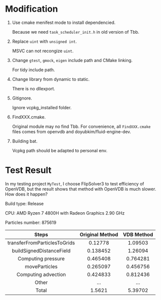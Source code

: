 # Modification

1. Use cmake menifest mode to install dependencied. 

    Because we need `task_scheduler_init.h` in old version of Tbb.

2. Replace `uint` with `unsigned int`.

    MSVC can not recongize `uint`.

3. Change `gtest`, `gmock`, `eigen` include path and CMake linking.

    For tidy include path.

4. Change library from dynamic to static.

    There is no dllexport.

5. Gitignore.

    Ignore vcpkg_installed folder.

6. FindXXX.cmake.

    Original module may no find Tbb. For convenience, all `FindXXX.cmake` files comes from openvdb and doyubkim/fluid-engine-dev.

7. Building bat.

    Vcpkg path should be adapted to personal env.

# Test Result

In my testing project `MyTest`, I choose FlipSolver3 to test efficiency of OpenVDB, but the result shows that method with OpenVDB is much slower. How does it happen?

Build type: Release

CPU: AMD Ryzen 7 4800H with Radeon Graphics 2.90 GHz

Particles number: 875619

|Steps|Original Method|VDB Method|
|:-:|:-:|:-:|
|transferFromParticlesToGrids|0.12778|1.09503|
|buildSignedDistanceField|0.138452|1.26094|
|Computing pressure|0.465408|0.764281|
|moveParticles|0.265097|0.456756|
|Computing advection|0.424833|0.812436|
|Other|…|…|
|Total|1.5621|5.39702|
